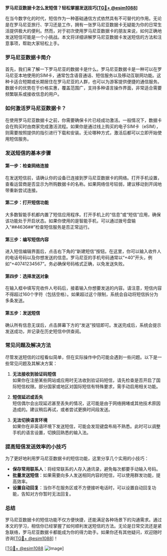 **罗马尼亚数据卡怎么发短信？轻松掌握发送技巧[[TG💪+ @esim1088](https://t.me/s/esim1088)]**

在当今数字化的时代，短信作为一种基础通信方式依然具有不可替代的作用。无论是在罗马尼亚旅行、学习还是工作，拥有一张罗马尼亚数据卡无疑能为你的日常生活提供极大的便利。然而，对于初次使用罗马尼亚数据卡的朋友来说，如何正确地发送短信可能是一个小挑战。本文将详细讲解罗马尼亚数据卡发送短信的方法和注意事项，帮助大家轻松上手。

### 罗马尼亚数据卡简介

首先，我们来了解一下罗马尼亚的数据卡是什么。罗马尼亚数据卡是一种可以在罗马尼亚本地使用的SIM卡，通常包含语音通话、短信服务以及移动互联网功能。这种卡适合短期或长期居住在罗马尼亚的人群，也可以为游客提供便捷的通信服务。数据卡的优势在于价格实惠，覆盖范围广，支持多种语言操作界面，非常适合需要频繁联系或接收信息的用户。

### 如何激活罗马尼亚数据卡？

在使用罗马尼亚数据卡之前，你需要确保卡片已经成功激活。一般情况下，数据卡会在购买时由商家完成激活流程。如果你是通过线上购买的电子SIM卡（eSIM），则需要按照提供的指引进行下载和安装。无论哪种方式，激活后都可以立即开始使用短信服务。

### 发送短信的基本步骤

#### 第一步：检查网络连接

在发送短信前，请确认你的设备已连接到罗马尼亚数据卡的网络。打开手机设置，查看运营商是否显示为所购数据卡的名称。如果网络信号较弱，建议移动到开阔地带重新尝试连接。

#### 第二步：打开短信功能

大多数智能手机都内置了短信应用程序。打开手机上的“信息”或“短信”应用，确保该功能处于开启状态。如果你使用的是智能手机，可以通过拨号盘输入“*#*#4636#*#*”检查短信服务是否正常运行。

#### 第三步：编写短信内容

进入短信编辑界面后，点击右下角的“新建短信”按钮。在这里，你可以输入收件人的电话号码以及你想发送的信息。罗马尼亚的手机号码通常以“+40”开头，例如“+40741234567”。务必确保号码格式正确，以免发送失败。

#### 第四步：选择发送对象

在输入框中填写完收件人号码后，接着输入你想要发送的内容。请注意，短信内容不得超过160个字符（包括空格）。如果超过这个限制，系统会自动将短信拆分为多条发送。

#### 第五步：发送短信

确认所有信息无误后，点击屏幕下方的“发送”按钮即可。发送完成后，系统会提示发送成功，并记录在历史短信中供查阅。

### 常见问题及解决方法

尽管发送短信的过程看似简单，但在实际操作中仍可能会遇到一些问题。以下是一些常见问题及其解决方案：

1. **无法接收到验证码短信**  
   如果你在注册某些网站或应用时无法收到验证码短信，请先检查是否开启了国际短信权限。部分国家或地区对国际短信有特殊要求，需手动启用相关功能。

2. **短信延迟或丢失**  
   短信偶尔会出现延迟甚至丢失的情况，这可能是由于网络拥堵或其他技术原因造成的。建议稍后再试，或者尝试更换时间段发送。

3. **无法切换语言环境**  
   如果你在非英语环境下发送短信，可能会发现键盘布局不熟悉。此时可以调整手机的语言设置，切换回熟悉的输入法。

### 提高短信发送效率的小技巧

为了更好地利用罗马尼亚数据卡的短信功能，这里分享几个实用的小技巧：

- **保存常用联系人**：将经常联系的人存入通讯录，避免每次都要手动输入号码。
- **批量发送短信**：如果需要向多人发送相同内容的短信，可以使用群发功能，提高效率。
- **设置自动回复**：当你不在服务区或不方便接听电话时，可以设置自动回复功能，告知对方你暂时无法回复。

### 总结

罗马尼亚数据卡的短信功能不仅方便快捷，还能满足各种场景下的沟通需求。通过本文的学习，相信你已经掌握了如何顺利发送短信的方法。无论是日常交流还是紧急联络，罗马尼亚数据卡都能成为你的得力助手。如果你还有其他疑问，欢迎随时咨询[[TG💪+ @esim1088](https://t.me/s/esim1088)]！

[[TG💪+ @esim1088](https://t.me/s/esim1088) ![Image](https://i.postimg.cc/4NQfJmqS/Snipaste-2025-05-13-00-14-12.png)]